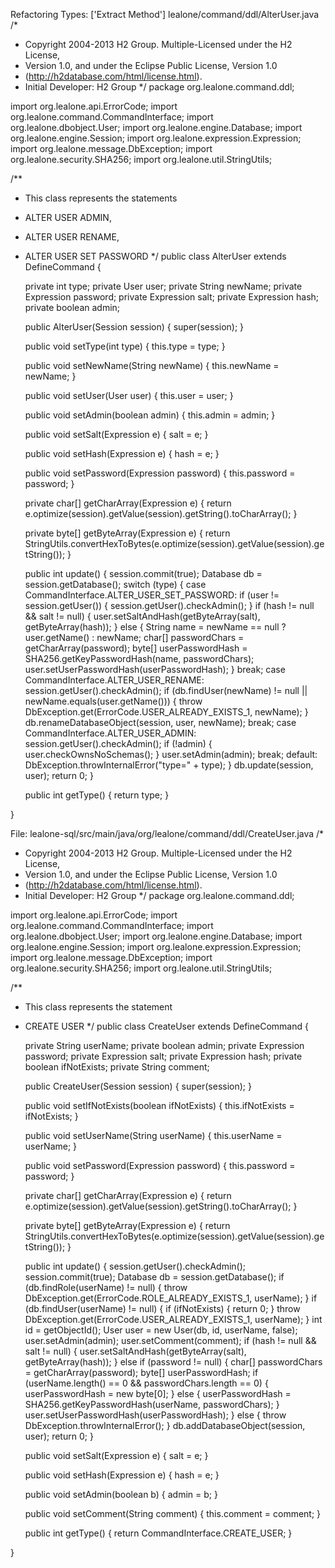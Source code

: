 Refactoring Types: ['Extract Method']
lealone/command/ddl/AlterUser.java
/*
 * Copyright 2004-2013 H2 Group. Multiple-Licensed under the H2 License,
 * Version 1.0, and under the Eclipse Public License, Version 1.0
 * (http://h2database.com/html/license.html).
 * Initial Developer: H2 Group
 */
package org.lealone.command.ddl;

import org.lealone.api.ErrorCode;
import org.lealone.command.CommandInterface;
import org.lealone.dbobject.User;
import org.lealone.engine.Database;
import org.lealone.engine.Session;
import org.lealone.expression.Expression;
import org.lealone.message.DbException;
import org.lealone.security.SHA256;
import org.lealone.util.StringUtils;

/**
 * This class represents the statements
 * ALTER USER ADMIN,
 * ALTER USER RENAME,
 * ALTER USER SET PASSWORD
 */
public class AlterUser extends DefineCommand {

    private int type;
    private User user;
    private String newName;
    private Expression password;
    private Expression salt;
    private Expression hash;
    private boolean admin;

    public AlterUser(Session session) {
        super(session);
    }

    public void setType(int type) {
        this.type = type;
    }

    public void setNewName(String newName) {
        this.newName = newName;
    }

    public void setUser(User user) {
        this.user = user;
    }

    public void setAdmin(boolean admin) {
        this.admin = admin;
    }

    public void setSalt(Expression e) {
        salt = e;
    }

    public void setHash(Expression e) {
        hash = e;
    }

    public void setPassword(Expression password) {
        this.password = password;
    }

    private char[] getCharArray(Expression e) {
        return e.optimize(session).getValue(session).getString().toCharArray();
    }

    private byte[] getByteArray(Expression e) {
        return StringUtils.convertHexToBytes(e.optimize(session).getValue(session).getString());
    }

    public int update() {
        session.commit(true);
        Database db = session.getDatabase();
        switch (type) {
        case CommandInterface.ALTER_USER_SET_PASSWORD:
            if (user != session.getUser()) {
                session.getUser().checkAdmin();
            }
            if (hash != null && salt != null) {
                user.setSaltAndHash(getByteArray(salt), getByteArray(hash));
            } else {
                String name = newName == null ? user.getName() : newName;
                char[] passwordChars = getCharArray(password);
                byte[] userPasswordHash = SHA256.getKeyPasswordHash(name, passwordChars);
                user.setUserPasswordHash(userPasswordHash);
            }
            break;
        case CommandInterface.ALTER_USER_RENAME:
            session.getUser().checkAdmin();
            if (db.findUser(newName) != null || newName.equals(user.getName())) {
                throw DbException.get(ErrorCode.USER_ALREADY_EXISTS_1, newName);
            }
            db.renameDatabaseObject(session, user, newName);
            break;
        case CommandInterface.ALTER_USER_ADMIN:
            session.getUser().checkAdmin();
            if (!admin) {
                user.checkOwnsNoSchemas();
            }
            user.setAdmin(admin);
            break;
        default:
            DbException.throwInternalError("type=" + type);
        }
        db.update(session, user);
        return 0;
    }

    public int getType() {
        return type;
    }

}


File: lealone-sql/src/main/java/org/lealone/command/ddl/CreateUser.java
/*
 * Copyright 2004-2013 H2 Group. Multiple-Licensed under the H2 License,
 * Version 1.0, and under the Eclipse Public License, Version 1.0
 * (http://h2database.com/html/license.html).
 * Initial Developer: H2 Group
 */
package org.lealone.command.ddl;

import org.lealone.api.ErrorCode;
import org.lealone.command.CommandInterface;
import org.lealone.dbobject.User;
import org.lealone.engine.Database;
import org.lealone.engine.Session;
import org.lealone.expression.Expression;
import org.lealone.message.DbException;
import org.lealone.security.SHA256;
import org.lealone.util.StringUtils;

/**
 * This class represents the statement
 * CREATE USER
 */
public class CreateUser extends DefineCommand {

    private String userName;
    private boolean admin;
    private Expression password;
    private Expression salt;
    private Expression hash;
    private boolean ifNotExists;
    private String comment;

    public CreateUser(Session session) {
        super(session);
    }

    public void setIfNotExists(boolean ifNotExists) {
        this.ifNotExists = ifNotExists;
    }

    public void setUserName(String userName) {
        this.userName = userName;
    }

    public void setPassword(Expression password) {
        this.password = password;
    }

    private char[] getCharArray(Expression e) {
        return e.optimize(session).getValue(session).getString().toCharArray();
    }

    private byte[] getByteArray(Expression e) {
        return StringUtils.convertHexToBytes(e.optimize(session).getValue(session).getString());
    }

    public int update() {
        session.getUser().checkAdmin();
        session.commit(true);
        Database db = session.getDatabase();
        if (db.findRole(userName) != null) {
            throw DbException.get(ErrorCode.ROLE_ALREADY_EXISTS_1, userName);
        }
        if (db.findUser(userName) != null) {
            if (ifNotExists) {
                return 0;
            }
            throw DbException.get(ErrorCode.USER_ALREADY_EXISTS_1, userName);
        }
        int id = getObjectId();
        User user = new User(db, id, userName, false);
        user.setAdmin(admin);
        user.setComment(comment);
        if (hash != null && salt != null) {
            user.setSaltAndHash(getByteArray(salt), getByteArray(hash));
        } else if (password != null) {
            char[] passwordChars = getCharArray(password);
            byte[] userPasswordHash;
            if (userName.length() == 0 && passwordChars.length == 0) {
                userPasswordHash = new byte[0];
            } else {
                userPasswordHash = SHA256.getKeyPasswordHash(userName, passwordChars);
            }
            user.setUserPasswordHash(userPasswordHash);
        } else {
            throw DbException.throwInternalError();
        }
        db.addDatabaseObject(session, user);
        return 0;
    }

    public void setSalt(Expression e) {
        salt = e;
    }

    public void setHash(Expression e) {
        hash = e;
    }

    public void setAdmin(boolean b) {
        admin = b;
    }

    public void setComment(String comment) {
        this.comment = comment;
    }

    public int getType() {
        return CommandInterface.CREATE_USER;
    }

}

